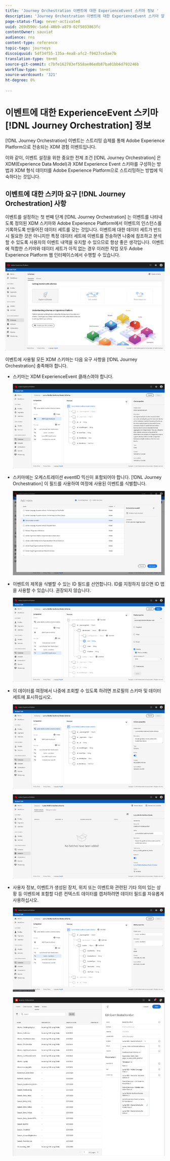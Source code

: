 ```yaml
---
title: 'Journey Orchestration 이벤트에 대한 ExperienceEvent 스키마 정보 '
description: 'Journey Orchestration 이벤트에 대한 ExperienceEvent 스키마 알아보기 '
page-status-flag: never-activated
uuid: 269d590c-5a6d-40b9-a879-02f5033863fc
contentOwner: sauviat
audience: rns
content-type: reference
topic-tags: journeys
discoiquuid: 5df34f55-135a-4ea8-afc2-f9427ce5ae7b
translation-type: tm+mt
source-git-commit: c7bfe162783ef558ae86edb87ba01bb6d793246b
workflow-type: tm+mt
source-wordcount: '321'
ht-degree: 0%

---
```




# 이벤트에 대한 ExperienceEvent 스키마 [!DNL Journey Orchestration] 정보

[!DNL Journey Orchestration] 이벤트는 스트리밍 습제를 통해 Adobe Experience Platform으로 전송되는 XDM 경험 이벤트입니다.

이와 같이, 이벤트 설정을 위한 중요한 전제 조건 [!DNL Journey Orchestration] 은 XDM(Experience Data Model)과 XDM Experience Event 스키마를 구성하는 방법과 XDM 형식 데이터를 Adobe Experience Platform으로 스트리밍하는 방법에 익숙하다는 것입니다.

## 이벤트에 대한 스키마 요구 [!DNL Journey Orchestration] 사항

이벤트를 설정하는 첫 번째 단계 [!DNL Journey Orchestration] 는 이벤트를 나타내도록 정의된 XDM 스키마와 Adobe Experience Platform에서 이벤트의 인스턴스를 기록하도록 만들어진 데이터 세트를 갖는 것입니다. 이벤트에 대한 데이터 세트가 반드시 필요한 것은 아니지만 특정 데이터 세트에 이벤트를 전송하면 나중에 참조하고 분석할 수 있도록 사용자의 이벤트 내역을 유지할 수 있으므로 항상 좋은 생각입니다. 이벤트에 적합한 스키마와 데이터 세트가 아직 없는 경우 이러한 작업 모두 Adobe Experience Platform 웹 인터페이스에서 수행할 수 있습니다.

![](../assets/schema1.png)

이벤트에 사용될 모든 XDM 스키마는 다음 요구 사항을 [!DNL Journey Orchestration] 충족해야 합니다.

* 스키마는 XDM ExperienceEvent 클래스여야 합니다.

   ![](../assets/schema2.png)

* 스키마에는 오케스트레이션 eventID 믹신이 포함되어야 합니다. [!DNL Journey Orchestration] 이 필드를 사용하여 여정에 사용된 이벤트를 식별합니다.

   ![](../assets/schema3.png)

* 이벤트의 제목을 식별할 수 있는 ID 필드를 선언합니다. ID를 지정하지 않으면 ID 맵을 사용할 수 있습니다. 권장되지 않습니다.

   ![](../assets/schema4.png)

* 이 데이터를 여정에서 나중에 조회할 수 있도록 하려면 프로필의 스키마 및 데이터 세트에 표시하십시오.

   ![](../assets/schema5.png)

   ![](../assets/schema6.png)

* 사용자 정보, 이벤트가 생성된 장치, 위치 또는 이벤트와 관련된 기타 의미 있는 상황 등 이벤트에 포함할 다른 컨텍스트 데이터를 캡처하려면 데이터 필드를 자유롭게 사용하십시오.

   ![](../assets/schema7.png)

   ![](../assets/schema8.png)
